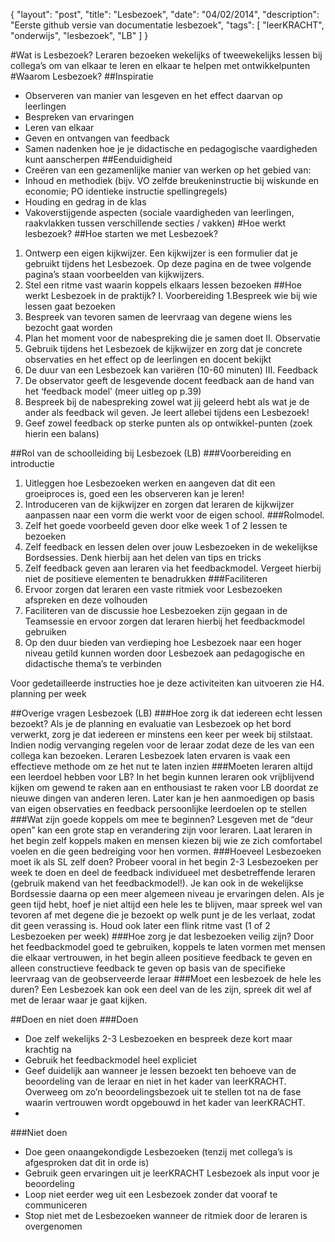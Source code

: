 { "layout": "post", "title": "Lesbezoek", "date": "04/02/2014", "description": "Eerste github versie van documentatie lesbezoek", "tags": [ "leerKRACHT", "onderwijs", "lesbezoek", "LB" ] }

#Wat is Lesbezoek?
Leraren bezoeken wekelijks of tweewekelijks lessen bij collega’s om van elkaar te leren en elkaar te helpen met ontwikkelpunten
#Waarom Lesbezoek?
##Inspiratie
- Observeren van manier van lesgeven en het effect daarvan op leerlingen
- Bespreken van ervaringen
- Leren van elkaar
- Geven en ontvangen van feedback
- Samen nadenken hoe je je didactische en pedagogische vaardigheden kunt aanscherpen
##Eenduidigheid
- Creëren van een gezamenlijke manier van werken op het gebied van:
- Inhoud en methodiek (bijv. VO zelfde breukeninstructie bij wiskunde en economie; PO identieke instructie spellingregels)
- Houding en gedrag in de klas
- Vakoverstijgende aspecten (sociale vaardigheden van leerlingen, raakvlakken tussen verschillende secties / vakken)
#Hoe werkt lesbezoek?
##Hoe starten we met Lesbezoek?
1. Ontwerp een eigen kijkwijzer. Een kijkwijzer is een formulier dat je gebruikt tijdens het Lesbezoek. Op deze pagina en de twee volgende pagina’s staan voorbeelden van kijkwijzers.
2. Stel een ritme vast waarin koppels elkaars lessen bezoeken
##Hoe werkt Lesbezoek in de praktijk?
I. Voorbereiding
1.Bespreek wie bij wie lessen gaat bezoeken
2. Bespreek van tevoren samen de leervraag van degene wiens les bezocht gaat worden
3. Plan het moment voor de nabespreking die je samen doet
II. Observatie
1. Gebruik tijdens het Lesbezoek de kijkwijzer en zorg dat je concrete observaties en het effect op de leerlingen en docent bekijkt
2. De duur van een Lesbezoek kan variëren (10-60 minuten)
III. Feedback
1. De observator geeft de lesgevende docent feedback aan de hand van het ‘feedback model’ (meer uitleg op p.39)
2. Bespreek bij de nabespreking zowel wat jij geleerd hebt als wat je de ander als feedback wil geven. Je leert allebei tijdens een Lesbezoek!
3. Geef zowel feedback op sterke punten als op ontwikkel-punten (zoek hierin een balans)

##Rol van de schoolleiding bij Lesbezoek (LB)
###Voorbereiding en introductie
1. Uitleggen hoe Lesbezoeken werken en aangeven dat dit een groeiproces is, goed een les observeren kan je leren!
2. Introduceren van de kijkwijzer en zorgen dat leraren de kijkwijzer aanpassen naar een vorm die werkt voor de eigen school.
###Rolmodel. 
1. Zelf het goede voorbeeld geven door elke week 1 of 2 lessen te bezoeken
2. Zelf feedback en lessen delen over jouw Lesbezoeken in de wekelijkse Bordsessies. Denk hierbij aan het delen van tips en tricks
3. Zelf feedback geven aan leraren via het feedbackmodel. Vergeet hierbij niet de positieve elementen te benadrukken ###Faciliteren
1. Ervoor zorgen dat leraren een vaste ritmiek voor Lesbezoeken afspreken en deze volhouden
2. Faciliteren van de discussie hoe Lesbezoeken zijn gegaan in de Teamsessie en ervoor zorgen dat leraren hierbij het feedbackmodel gebruiken
3. Op den duur bieden van verdieping hoe Lesbezoek naar een hoger niveau getild kunnen worden door Lesbezoek aan pedagogische en didactische thema’s te verbinden 
 
Voor gedetailleerde instructies hoe je deze activiteiten kan uitvoeren zie H4. planning per week

##Overige vragen Lesbezoek (LB)
###Hoe zorg ik dat iedereen echt lessen bezoekt?
Als je de planning en evaluatie van Lesbezoek op het bord verwerkt, zorg je dat iedereen er minstens een keer per week bij stilstaat. Indien nodig vervanging regelen voor de leraar zodat deze de les van een collega kan bezoeken. Leraren Lesbezoek laten ervaren is vaak een effectieve methode om ze het nut te laten inzien 
###Moeten leraren altijd een leerdoel hebben voor LB?
In het begin kunnen leraren ook vrijblijvend kijken om gewend te raken aan en enthousiast te raken voor LB doordat ze nieuwe dingen van anderen leren. 
Later kan je hen aanmoedigen op basis van eigen observaties en feedback persoonlijke leerdoelen op te stellen
###Wat zijn goede koppels om mee te beginnen?
Lesgeven met de “deur open” kan een grote stap en verandering zijn voor leraren. Laat leraren in het begin zelf koppels maken en mensen kiezen bij wie ze zich comfortabel voelen en die geen bedreiging voor hen vormen.
###Hoeveel Lesbezoeken moet ik als SL zelf doen?
Probeer vooral in het begin 2-3 Lesbezoeken per week te doen en deel de feedback individueel met desbetreffende leraren (gebruik makend van het feedbackmodel!). Je kan ook in de wekelijkse Bordsessie daarna op een meer algemeen niveau je ervaringen delen. Als je geen tijd hebt, hoef je niet altijd een hele les te blijven, maar spreek wel van tevoren af met degene die je bezoekt op welk punt je de les verlaat, zodat dit geen verassing is. Houd ook later een flink ritme vast (1 of 2 Lesbezoeken per week)
###Hoe zorg je dat lesbezoeken veilig zijn?
Door het feedbackmodel goed te gebruiken, koppels te laten vormen met mensen die elkaar vertrouwen, in het begin alleen positieve feedback te geven en alleen constructieve feedback te geven op basis van de specifieke leervraag van de geobserveerde leraar
###Moet een lesbezoek de hele les duren?
Een Lesbezoek kan ook een deel van de les zijn, spreek dit wel af met de leraar waar je gaat kijken.

##Doen en niet doen
###Doen
- Doe zelf wekelijks 2-3 Lesbezoeken en bespreek deze kort maar krachtig na
- Gebruik het feedbackmodel heel expliciet
- Geef duidelijk aan wanneer je lessen bezoekt ten behoeve van de beoordeling van de leraar en niet in het kader van leerKRACHT. Overweeg om zo’n beoordelingsbezoek uit te stellen tot na de fase waarin vertrouwen wordt opgebouwd in het kader van leerKRACHT.
- 
###Niet doen
- Doe geen onaangekondigde Lesbezoeken (tenzij met collega’s is afgesproken dat dit in orde is)
- Gebruik geen ervaringen uit je leerKRACHT Lesbezoek als input voor je beoordeling
- Loop niet eerder weg uit een Lesbezoek zonder dat vooraf te communiceren
- Stop niet met de Lesbezoeken wanneer de ritmiek door de leraren is overgenomen
